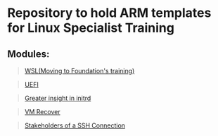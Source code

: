 # Repository to hold  ARM templates for Linux Specialist Training

## Modules:

> [WSL\(Moving to Foundation's training\)](https://github.com/mitchcr/ONEVM/tree/main/WSL)

> [UEFI](https://github.com/mitchcr/ONEVM/tree/main/UEFI) 

> [Greater insight in initrd](https://github.com/mitchcr/ONEVM/tree/main/Initrd)

> [VM Recover](https://github.com/mitchcr/ONEVM/tree/main/VMRecover)

> [Stakeholders of a SSH Connection](https://github.com/mitchcr/ONEVM/tree/main/StakeholdersOfASSHConnection)

